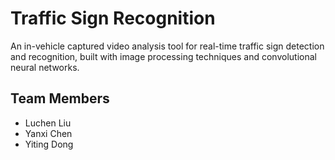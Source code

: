 # Traffic Sign Recognition

An in-vehicle captured video analysis tool for real-time traffic sign detection and recognition, built with image 
processing techniques and convolutional neural networks.

## Team Members
- Luchen Liu
- Yanxi Chen
- Yiting Dong